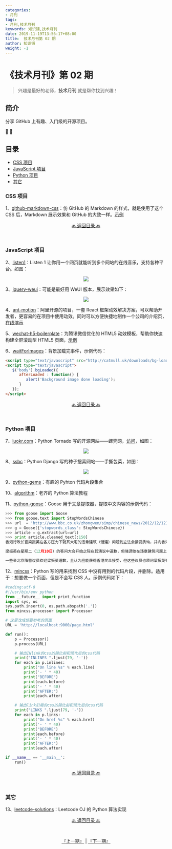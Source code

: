 ```yaml
---
categories:
- 月刊
tags:
- 月刊,技术月刊
keywords: 知识铺,技术月刊
date: 2019-11-19T13:56:17+08:00
title:  技术月刊第 02 期
author: 知识铺
weight: -1
---
```


# 《技术月刊》第 02 期
>兴趣是最好的老师，**技术月刊** 就是帮你找到兴趣！


## 简介
分享 GitHub 上有趣、入门级的开源项目。



🎉  🎉

## 目录
- [CSS 项目](#CSS-项目)
- [JavaScript 项目](#JavaScript-项目)
- [Python 项目](#Python-项目)
- [其它](#其它)


### CSS 项目
1、[github-markdown-css](https://github.com/sindresorhus/github-markdown-css)：仿 GitHub 的 Markdown 的样式，就是使用了这个 CSS 后，Markdown 展示效果和 GitHub 的大致一样。[示例](https://sindresorhus.com/github-markdown-css/)

<p align="center"><a href="#目录">🔙 返回目录 🔙</a></p><br>

### JavaScript 项目
2、[listen1](https://github.com/listen1/listen1_desktop)：Listen 1 让你用一个网页就能听到多个网站的在线音乐，支持各种平台。如图：


<p align="center"><img src='https://sblig.gitee.io/static/satj/02/img/listen1-min.png' style="max-width:80%; max-height=80%;"></img></p>

3、[jquery-weui](https://github.com/lihongxun945/jquery-weui)：可能是最好用 WeUI 版本，展示效果如下：


<p align="center"><img src='https://sblig.gitee.io/static/satj/02/img/jquery-weui-min.png' style="max-width:80%; max-height=80%;"></img></p>

4、[ant-motion](https://github.com/ant-motion/ant-motion)：阿里开源的项目，一套 React 框架动效解决方案，可以帮助开发者，更容易的在项目中使用动效。同时可以方便快捷地制作一个公司的介绍页，[在线演示](https://motion.ant.design/)

5、[wechat-h5-boilerplate](https://github.com/panteng/wechat-h5-boilerplate)：为腾讯微信优化的 HTML5 动效模板，帮助你快速构建全屏滚动型 HTML5 页面，[示例](https://panteng.github.io/wechat-h5-boilerplate/)

6、[waitForImages](https://github.com/alexanderdickson/waitForImages)：背景加载完事件，示例代码：
```html
<script type="text/javascript" src="http://catmull.uk/downloads/bg-loaded/bg-loaded.js"></script>
<script type="text/javascript">
   $('body').bgLoaded({
      afterLoaded : function() {
         alert('Background image done loading');
      }
   });
</script>
```

<p align="center"><a href="#目录">🔙 返回目录 🔙</a></p><br>

### Python 项目
7、[luokr.com](https://github.com/alvan/luokr.com)：Python Tornado 写的开源网站——螺壳网，[访问](http://luokr.com/)，如图：


<p align="center"><img src='https://sblig.gitee.io/static/satj/02/img/luokr-com.png' style="max-width:80%; max-height=80%;"></img></p>

8、[ssbc](https://github.com/78/ssbc)：Python Django 写的种子搜索网站——手撕包菜，如图：


<p align="center"><img src='https://sblig.gitee.io/static/satj/02/img/ssbc.png' style="max-width:80%; max-height=80%;"></img></p>

9、[python-gems](https://github.com/RealHacker/python-gems)：有趣的 Pyhton 代码片段集合

10、[algorithm](https://github.com/qiwsir/algorithm)：老齐的 Python 算法教程

11、[python-goose](https://github.com/grangier/python-goose)：Goose 用于文章提取器，提取中文内容的示例代码：
```python
>>> from goose import Goose
>>> from goose.text import StopWordsChinese
>>> url  = 'http://www.bbc.co.uk/zhongwen/simp/chinese_news/2012/12/121210_hongkong_politics.shtml'
>>> g = Goose({'stopwords_class': StopWordsChinese})
>>> article = g.extract(url=url)
>>> print article.cleaned_text[:150]
香港行政长官梁振英在各方压力下就其大宅的违章建筑（僭建）问题到立法会接受质询，并向香港民众道歉。

梁振英在星期二（12月10日）的答问大会开始之际在其演说中道歉，但强调他在违章建筑问题上没有隐瞒的意图和动机。

一些亲北京阵营议员欢迎梁振英道歉，且认为应能获得香港民众接受，但这些议员也质问梁振英有
```

12、[mincss](https://github.com/peterbe/mincss)：Python 写的用来找到 CSS 中没有用到的代码片段，并删除。适用于：想要做一个页面，但是不会写 CSS 人。示例代码如下：
```python
#coding:utf-8
#!/usr/bin/env python
from __future__ import print_function
import sys, os
sys.path.insert(0, os.path.abspath('.'))
from mincss.processor import Processor

# 这里改成想要参考的页面
URL = 'http://localhost:9000/page.html'

def run():
    p = Processor()
    p.process(URL)

    # 输出INlink的css的简化前和简化后的css代码
    print("INLINES ".ljust(79, '-'))
    for each in p.inlines:
        print("On line %s" % each.line)
        print('- ' * 40)
        print("BEFORE")
        print(each.before)
        print('- ' * 40)
        print("AFTER:")
        print(each.after)

    # 输出link引用的css的简化前和简化后的css代码
    print("LINKS ".ljust(79, '-'))
    for each in p.links:
        print("On href %s" % each.href)
        print('- ' * 40)
        print("BEFORE")
        print(each.before)
        print('- ' * 40)
        print("AFTER:")
        print(each.after)

if __name__ == '__main__':
    run()
```

<p align="center"><a href="#目录">🔙 返回目录 🔙</a></p><br>

### 其它
13、[leetcode-solutions](https://github.com/RealHacker/leetcode-solutions)：Leetcode OJ 的 Python 算法实现

<p align="center"><a href="#目录">🔙 返回目录 🔙</a></p><br>



<p align="center">
    <a href="../../01/satj01">『上一期』</a>  | <a href="../../03/satj03">『下一期』</a>
</p>




